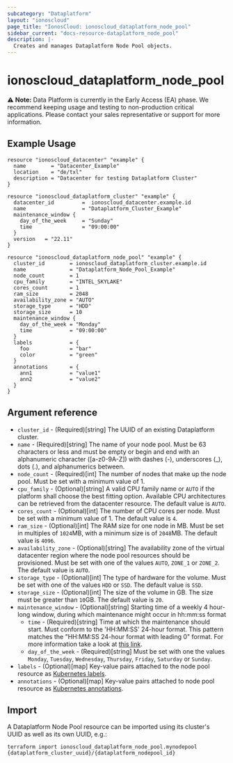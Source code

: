 ```yaml
---
subcategory: "Dataplatform"
layout: "ionoscloud"
page_title: "IonosCloud: ionoscloud_dataplatform_node_pool"
sidebar_current: "docs-resource-dataplatform_node_pool"
description: |-
  Creates and manages Dataplatform Node Pool objects.
---
```


# ionoscloud_dataplatform_node_pool
⚠️ **Note:** Data Platform is currently in the Early Access (EA) phase.
We recommend keeping usage and testing to non-production critical applications.
Please contact your sales representative or support for more information.

## Example Usage

```hcl
resource "ionoscloud_datacenter" "example" {
  name        = "Datacenter_Example"
  location    = "de/txl"
  description = "Datacenter for testing Dataplatform Cluster"
}

resource "ionoscloud_dataplatform_cluster" "example" {
  datacenter_id   		=  ionoscloud_datacenter.example.id
  name 					= "Dataplatform_Cluster_Example"
  maintenance_window {
    day_of_the_week  	= "Sunday"
    time				= "09:00:00"
  }
  version	= "22.11"
}

resource "ionoscloud_dataplatform_node_pool" "example" {
  cluster_id        = ionoscloud_dataplatform_cluster.example.id
  name              = "Dataplatform_Node_Pool_Example"
  node_count        = 1
  cpu_family        = "INTEL_SKYLAKE"
  cores_count       = 1
  ram_size          = 2048
  availability_zone = "AUTO"
  storage_type      = "HDD"
  storage_size      = 10
  maintenance_window {
    day_of_the_week = "Monday"
    time            = "09:00:00"
  }
  labels 			= {
    foo   			= "bar"
    color 			= "green"
  }
  annotations 		= {
    ann1 			= "value1"
    ann2 			= "value2"
  }
}
```

## Argument reference

* `cluster_id` - (Required)[string] The UUID of an existing Dataplatform cluster.
* `name` - (Required)[string] The name of your node pool. Must be 63 characters or less and must be empty or begin and end with an alphanumeric character ([a-z0-9A-Z]) with dashes (-), underscores (_), dots (.), and alphanumerics between.
* `node_count` - (Required)[int] The number of nodes that make up the node pool. Must be set with a minimum value of 1.
* `cpu_family` - (Optional)[string] A valid CPU family name or `AUTO` if the platform shall choose the best fitting option. Available CPU architectures can be retrieved from the datacenter resource. The default value is `AUTO`.
* `cores_count` - (Optional)[int] The number of CPU cores per node. Must be set with a minimum value of 1. The default value is `4`.
* `ram_size` - (Optional)[int] The RAM size for one node in MB. Must be set in multiples of `1024`MB, with a minimum size is of `2048`MB. The default value is `4096`.
* `availability_zone` - (Optional)[string] The availability zone of the virtual datacenter region where the node pool resources should be provisioned. Must be set with one of the values `AUTO`, `ZONE_1` or `ZONE_2`. The default value is `AUTO`.
* `storage_type` - (Optional)[int] The type of hardware for the volume. Must be set with one of the values `HDD` or `SSD`. The default value is `SSD`.
* `storage_size` - (Optional)[int] The size of the volume in GB. The size must be greater than `10`GB. The default value is `20`.
* `maintenance_window` - (Optional)[string] Starting time of a weekly 4 hour-long window, during which maintenance might occur in hh:mm:ss format
    * `time` - (Required)[string] Time at which the maintenance should start. Must conform to the 'HH:MM:SS' 24-hour format. This pattern matches the "HH:MM:SS 24-hour format with leading 0" format. For more information take a look at [this link](https://stackoverflow.com/questions/7536755/regular-expression-for-matching-hhmm-time-format).
    * `day_of_the_week` - (Required)[string] Must be set with one the values `Monday`, `Tuesday`, `Wednesday`, `Thursday`, `Friday`, `Saturday` or `Sunday`.
* `labels` - (Optional)[map] Key-value pairs attached to the node pool resource as [Kubernetes labels](https://kubernetes.io/docs/concepts/overview/working-with-objects/labels/).
* `annotations` - (Optional)[map] Key-value pairs attached to node pool resource as [Kubernetes annotations](https://kubernetes.io/docs/concepts/overview/working-with-objects/annotations/).

## Import

A Dataplatform Node Pool resource can be imported using its cluster's UUID as well as its own UUID, e.g.:

```shell
terraform import ionoscloud_dataplatform_node_pool.mynodepool {dataplatform_cluster_uuid}/{dataplatform_nodepool_id}
```
